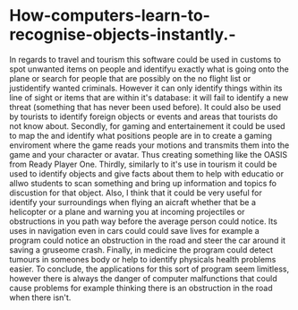 # How-computers-learn-to-recognise-objects-instantly.-

In regards to travel and tourism this software could be used in customs to spot unwanted items on people and identifyu exactly what is going onto the plane or search for people that are possibly on the no flight list or justidentify wanted criminals. However it can only identify things within its line of sight or items that are within it's database: it will fail to identify a new threat (something that has never been used before). It could also be used by tourists to identify foreign objects or events and areas that tourists do not know about.
Secondly, for gaming and entertainement it could be used to map the and identify what positions people are in to create a gaming enviroment where the game reads your motions and transmits them into the game and your character or avatar. Thus creating something like the OASIS from Ready Player One. 
Thirdly, similarly to it's use in tourism it could be used to identify objects and give facts about them to help with educatio or allwo students to scan something and bring up information and topics fo discustion for that object. 
Also, I think that it could be very useful for identify your surroundings when flying an aicraft whether that be a helicopter or a plane and warning you at incoming projectiles or obstructions in you path way before the average person could notice. Its uses in navigation even in cars could could save lives for example a program could notice an obstruction in the road and steer the car around it saving a gruseome crash.
Finally, in medicine the program could detect tumours in someones body or help to identify physicals health problems easier.
To conclude, the applications for this sort of program seem limitless, however there is always the danger of computer malfunctions that could cause problems for example thinking there is an obstruction in the road when there isn't.
